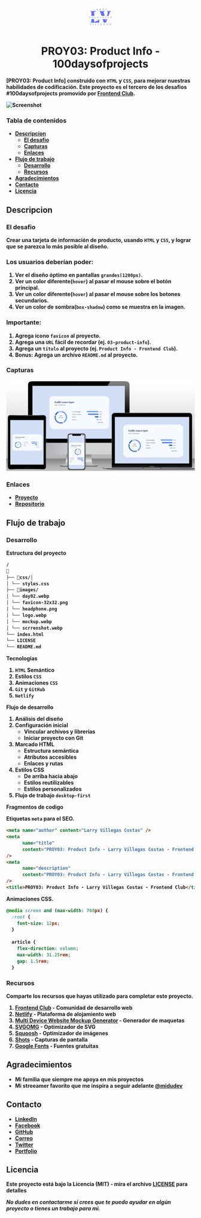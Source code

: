 <div align="center" style="text-align: center">
<img src = "./images/logo.webp" height="64" width="auto">
  <h1><b>PROY03: Product Info - 100daysofprojects<b></h1>
</div>

[PROY03: Product Info] construido con `HTML` y `CSS`, para mejorar nuestras habilidades de codificación. Este proyecto es el tercero de los desafios #100daysofprojects promovido por [Frontend Club](https://www.facebook.com/frontendclubfb).

![Screenshot](images/screenshot.webp)

### Tabla de contenidos

- [Descripcion](#descripcion)
  - [El desafio](#el-desafio)
  - [Capturas](#capturas)
  - [Enlaces](#enlaces)
- [Flujo de trabajo](#flujo-de-trabajo)
  - [Desarrollo](#desarrollo)
  - [Recursos](#recursos)
- [Agradecimientos](#agradecimientos)
- [Contacto](#contacto)
- [Licencia](#licencia)

## Descripcion

### El desafio

Crear una tarjeta de información de producto, usando `HTML` y `CSS`, y lograr que se parezca lo más posible al diseño.

### Los usuarios deberían poder:

1. Ver el diseño óptimo en pantallas `grandes(1200px)`.
2. Ver un color diferente(`hover`) al pasar el mouse sobre el botón principal.
3. Ver un color diferente(`hover`) al pasar el mouse sobre los botones secundarios.
4. Ver un color de sombra(`box-shadow`) como se muestra en la imagen.

### Importante:

1. Agrega icono `favicon` al proyecto.
2. Agrega una `URL` fácil de recordar (ej. `03-product-info`).
3. Agrega un `título` al proyecto (ej. `Product Info - Frontend Club`).
4. **Bonus**: Agrega un archivo `README.md` al proyecto.


### Capturas

![Captura](images/mockup.webp)

### Enlaces

- [Proyecto](https://03-product-info-larry.netlify.app/)
- [Repositorio](https://github.com/LarryIVC/100_days_of_projects_day3)

## Flujo de trabajo

### Desarrollo

**Estructura del proyecto**

```txt
/
📂
├── 📂css/│ 
│ └── styles.css
├── 📂images/
│ └── day02.webp
│ └── favicon-32x32.png
│ └── headphone.png
│ └── logo.webp
│ └── mockup.webp
│ └── scrrenshot.webp
└── index.html
└── LICENSE
└── README.md
```

**Tecnologías**

1. `HTML` Semántico
2. Estilos `CSS`
3. Animaciones `CSS`
4. `Git` y `GitHub`
5. `Netlify`

**Flujo de desarrollo**

1. Análisis del diseño
2. Configuración inicial
   - Vincular archivos y librerías
   - Iniciar proyecto con Git
3. Marcado HTML
   - Estructura semántica
   - Atributos accesibles
   - Enlaces y rutas
4. Estilos CSS
   - De arriba hacia abajo
   - Estilos reutilizables
   - Estilos personalizados
5. Flujo de trabajo `desktop-first`

**Fragmentos de codigo**

Etiquetas `meta` para el SEO.

```html
<meta name="author" content="Larry Villegas Costas" />
<meta
      name="title"
      content="PROY03: Product Info - Larry Villegas Costas - Frontend Club"
/>
<meta
      name="description"
      content="PROY03: Product Info - Larry Villegas Costas - Frontend Club"
/>
<title>PROY03: Product Info - Larry Villegas Costas - Frontend Club</title>
```

Animaciones CSS.

```css
@media screen and (max-width: 768px) {
  :root {
    font-size: 12px;
  }

  article {
    flex-direction: column;
    max-width: 31.25rem;
    gap: 1.5rem;
  }
```

### Recursos

Comparte los recursos que hayas utilizado para completar este proyecto.

1. [Frontend Club](https://www.facebook.com/frontendclubfb) - Comunidad de desarrollo web
2. [Netlify](https://www.netlify.com/) - Plataforma de alojamiento web
3. [Multi Device Website Mockup Generator](https://techsini.com/multi-mockup/index.php) - Generador de maquetas
4. [SVGOMG](https://jakearchibald.github.io/svgomg/) - Optimizador de SVG
5. [Squoosh](https://squoosh.app/) - Optimizador de imágenes
6. [Shots](https://shots.so/) - Capturas de pantalla
7. [Google Fonts](https://fonts.google.com/) - Fuentes gratuitas

## Agradecimientos

- Mi familia que siempre me apoya en mis proyectos
- Mi streeamer favorito que me inspira a seguir adelante [@midudev](https://www.twitch.tv/midudev)

## Contacto

- [LinkedIn](https://www.linkedin.com/in/larryvillegascostas/)
- [Facebook](https://www.facebook.com/profile.php?id=1201373751)
- [GitHub](https://github.com/LarryIVC)
- [Correo](mailto:larry_villegas@hotmail.com)
- [Twitter](https://twitter.com/LarryVillegas)
- [Portfolio](https://portfolio-larry.netlify.app/)

## Licencia

Este proyecto está bajo la Licencia (MIT) - mira el archivo [LICENSE](LICENSE) para detalles

*No dudes en contactarme si crees que te puedo ayudar en algún proyecto o tienes un trabajo para mi.*

